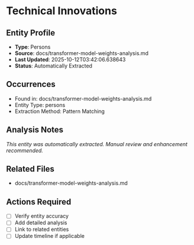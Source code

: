 # Technical Innovations

## Entity Profile
- **Type**: Persons
- **Source**: docs/transformer-model-weights-analysis.md
- **Last Updated**: 2025-10-12T03:42:06.638643
- **Status**: Automatically Extracted

## Occurrences
- Found in: docs/transformer-model-weights-analysis.md
- Entity Type: persons
- Extraction Method: Pattern Matching

## Analysis Notes
*This entity was automatically extracted. Manual review and enhancement recommended.*

## Related Files
- docs/transformer-model-weights-analysis.md

## Actions Required
- [ ] Verify entity accuracy
- [ ] Add detailed analysis
- [ ] Link to related entities
- [ ] Update timeline if applicable
